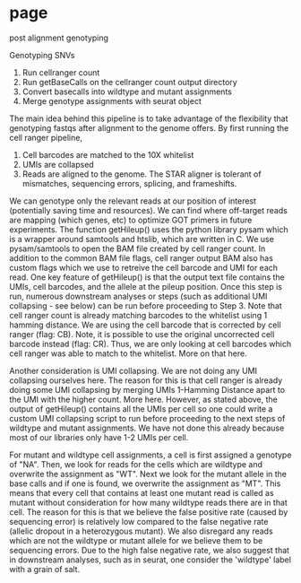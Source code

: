 # page
post alignment genotyping 

Genotyping SNVs
1. Run cellranger count
2. Run getBaseCalls on the cellranger count output directory
3. Convert basecalls into wildtype and mutant assignments
4. Merge genotype assignments with seurat object

The main idea behind this pipeline is to take advantage of the flexibility that genotyping fastqs after alignment to the genome offers. By first running the cell ranger pipeline,
1. Cell barcodes are matched to the 10X whitelist
2. UMIs are collapsed
3. Reads are aligned to the genome. The STAR aligner is tolerant of mismatches, sequencing errors, splicing, and frameshifts.

We can genotype only the relevant reads at our position of interest (potentially saving time and resources).
We can find where off-target reads are mapping (which genes, etc) to optimize GOT primers in future experiments.
The function getHileup() uses the python library pysam which is a wrapper around samtools and htslib, which are written in C. We use pysam/samtools to open the BAM file created by cell ranger count. In addition to the common BAM file flags, cell ranger output BAM also has custom flags which we use to retreive the cell barcode and UMI for each read.
One key feature of getHileup() is that the output text file contains the UMIs, cell barcodes, and the allele at the pileup position. Once this step is run, numerous downstream analyses or steps (such as additional UMI collapsing - see below) can be run before proceeding to Step 3. Note that cell ranger count is already matching barcodes to the whitelist using 1 hamming distance. We are using the cell barcode that is corrected by cell ranger (flag: CB). Note, it is possible to use the original uncorrected cell barcode instead (flag: CR). Thus, we are only looking at cell barcodes which cell ranger was able to match to the whitelist. More on that here.

Another consideration is UMI collapsing. We are not doing any UMI collapsing ourselves here. The reason for this is that cell ranger is already doing some UMI collapsing by merging UMIs 1-Hamming Distance apart to the UMI with the higher count. More here. However, as stated above, the output of getHileup() contains all the UMIs per cell so one could write a custom UMI collapsing script to run before proceeding to the next steps of wildtype and mutant assignments. We have not done this already because most of our libraries only have 1-2 UMIs per cell. 

For mutant and wildtype cell assignments, a cell is first assigned a genotype of "NA". Then, we look for reads for the cells which are wildtype and overwrite the assignment as "WT". Next we look for the mutant allele in the base calls and if one is found, we overwrite the assignment as "MT". This means that every cell that contains at least one mutant read is called as mutant without consideration for how many wildtype reads there are in that cell. The reason for this is that we believe the false positive rate (caused by sequencing error) is relatively low compared to the false negative rate (allelic dropout in a heterozygous mutant). We also disregard any reads which are not the wildtype or mutant allele for we believe them to be sequencing errors. Due to the high false negative rate, we also suggest that in downstream analyses, such as in seurat, one consider the 'wildtype' label with a grain of salt.
